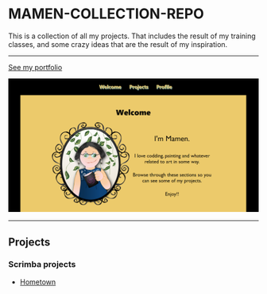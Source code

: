 # MAMEN-COLLECTION-REPO
<p>This is a collection of all my projects. That includes the result of my training classes, and some crazy ideas that are the result of my inspiration.
<hr>
<a href="https://amapola-negra.github.io/Portfolio/#profile" target="_blank">See my portfolio</a>

<a href="https://amapola-negra.github.io/Portfolio/#profile" target="_blank"><img src="images/PARA-PORTFOLIO.PNG"></a>
<hr>
<h2>Projects</h2>
<h3>Scrimba projects</h3>
<ul>
<li><a href="https://amapola-negra.github.io/Hometown-repo/ target="_blank">Hometown</a></li>
</ul>

